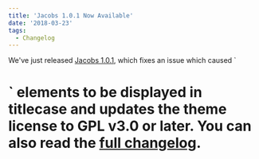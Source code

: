 ```yaml
---
title: 'Jacobs 1.0.1 Now Available'
date: '2018-03-23'
tags:
  - Changelog
---
```


We've just released
[Jacobs 1.0.1](https://github.com/pressbooks/pressbooks-jacobs/releases/tags/1.0.1), which
fixes an issue which caused `

# ` elements to be displayed in titlecase and updates the theme license to GPL v3.0 or later. You can also read the [full changelog](https://docs.pressbooks.org/changelog/pressbooks-jacobs/#1-0-1).
